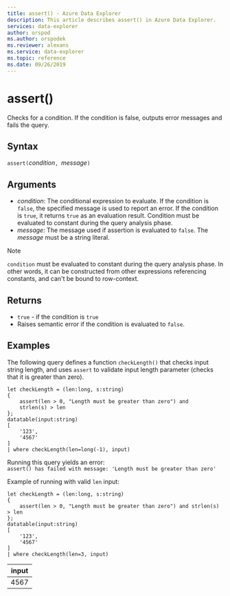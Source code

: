 ```yaml
---
title: assert() - Azure Data Explorer
description: This article describes assert() in Azure Data Explorer.
services: data-explorer
author: orspod
ms.author: orspodek
ms.reviewer: alexans
ms.service: data-explorer
ms.topic: reference
ms.date: 09/26/2019
---
```

# assert()

Checks for a condition. If the condition is false, outputs error messages and fails the query.

## Syntax

`assert(`*condition*`, `*message*`)`

## Arguments

* *condition*: The conditional expression to evaluate. If the condition is `false`, the specified message is used to report an error. If the condition is `true`, it returns `true` as an evaluation result. Condition must be evaluated to constant during the query analysis phase.
* *message*: The message used if assertion is evaluated to `false`. The *message* must be a string literal.

> [!NOTE]
> `condition` must be evaluated to constant during the query analysis phase. In other words, it can be constructed from other expressions referencing constants, and can't be bound to row-context.

## Returns

* `true` - if the condition is `true`
* Raises semantic error if the condition is evaluated to `false`.

## Examples

The following query defines a function `checkLength()` that checks input string length, and uses `assert` to validate input length parameter (checks that it is greater than zero).

<!-- csl: https://help.kusto.windows.net/Samples -->
```kusto
let checkLength = (len:long, s:string)
{
    assert(len > 0, "Length must be greater than zero") and 
    strlen(s) > len
};
datatable(input:string)
[
    '123',
    '4567'
]
| where checkLength(len=long(-1), input)
```

Running this query yields an error:  
`assert() has failed with message: 'Length must be greater than zero'`


Example of running with valid `len` input:

<!-- csl: https://help.kusto.windows.net/Samples -->
```kusto
let checkLength = (len:long, s:string)
{
    assert(len > 0, "Length must be greater than zero") and strlen(s) > len
};
datatable(input:string)
[
    '123',
    '4567'
]
| where checkLength(len=3, input)
```

|input|
|---|
|4567|

